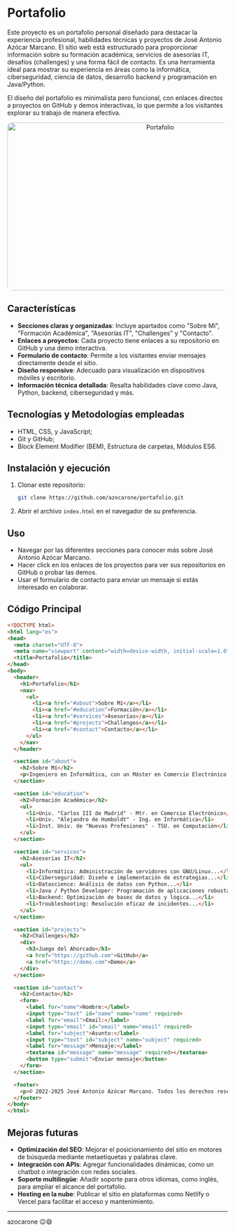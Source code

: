 # Portafolio 

Este proyecto es un portafolio personal diseñado para destacar la experiencia profesional, habilidades técnicas y proyectos de José Antonio Azócar Marcano. El sitio web está estructurado para proporcionar información sobre su formación académica, servicios de asesorías IT, desafíos (challenges) y una forma fácil de contacto. Es una herramienta ideal para mostrar su experiencia en áreas como la informática, ciberseguridad, ciencia de datos, desarrollo backend y programación en Java/Python. 

El diseño del portafolio es minimalista pero funcional, con enlaces directos a proyectos en GitHub y demos interactivas, lo que permite a los visitantes explorar su trabajo de manera efectiva. 

<div align="center"><img src="assets/img/screenshot.gif" alt="Portafolio" width="683" height="384" style="border-radius: 10px;"></div>

## Característícas

- **Secciones claras y organizadas**: Incluye apartados como "Sobre Mí", "Formación Académica", "Asesorías IT", "Challenges" y "Contacto".
- **Enlaces a proyectos**: Cada proyecto tiene enlaces a su repositorio en GitHub y una demo interactiva.
- **Formulario de contacto**: Permite a los visitantes enviar mensajes directamente desde el sitio.
- **Diseño responsive**: Adecuado para visualización en dispositivos móviles y escritorio.
- **Información técnica detallada**: Resalta habilidades clave como Java, Python, backend, ciberseguridad y más.
     
## Tecnologías y Metodologías empleadas

- HTML, CSS, y JavaScript;
- Git y GitHub;
- Block Element Modifier (BEM), Estructura de carpetas, Módulos ES6.

## Instalación y ejecución

1. Clonar este repositorio:
   
   ```bash
   git clone https://github.com/azocarone/portafolio.git
   ```

2. Abrir el archivo `index.html` en el navegador de su preferencia.

## Uso

- Navegar por las diferentes secciones para conocer más sobre José Antonio Azócar Marcano.
- Hacer click en los enlaces de los proyectos para ver sus repositorios en GitHub o probar las demos.
- Usar el formulario de contacto para enviar un mensaje si estás interesado en colaborar.

## Código Principal

``` HTML
<!DOCTYPE html>
<html lang="es">
<head>
  <meta charset="UTF-8">
  <meta name="viewport" content="width=device-width, initial-scale=1.0">
  <title>Portafolio</title>
</head>
<body>
  <header>
    <h1>Portafolio</h1>
    <nav>
      <ul>
        <li><a href="#about">Sobre Mí</a></li>
        <li><a href="#education">Formación</a></li>
        <li><a href="#services">Asesorías</a></li>
        <li><a href="#projects">Challenges</a></li>
        <li><a href="#contact">Contacto</a></li>
      </ul>
    </nav>
  </header>

  <section id="about">
    <h2>Sobre Mí</h2>
    <p>Ingeniero en Informática, con un Máster en Comercio Electrónico...</p>
  </section>

  <section id="education">
    <h2>Formación Académica</h2>
    <ul>
      <li>Univ. "Carlos III de Madrid" - Mtr. en Comercio Electrónico</li>
      <li>Univ. "Alejandro de Humboldt" - Ing. en Informática</li>
      <li>Inst. Univ. de "Nuevas Profesiones" - TSU. en Computación</li>
    </ul>
  </section>

  <section id="services">
    <h2>Asesorías IT</h2>
    <ul>
      <li>Informática: Administración de servidores con GNU/Linux...</li>
      <li>Ciberseguridad: Diseño e implementación de estrategias...</li>
      <li>Datascience: Análisis de datos con Python...</li>
      <li>Java / Python Developer: Programación de aplicaciones robustas...</li>
      <li>Backend: Optimización de bases de datos y lógica...</li>
      <li>Troubleshooting: Resolución eficaz de incidentes...</li>
    </ul>
  </section>

  <section id="projects">
    <h2>Challenges</h2>
    <div>
      <h3>Juego del Ahorcado</h3>
      <a href="https://github.com">GitHub</a>
      <a href="https://demo.com">Demo</a>
    </div>
  </section>

  <section id="contact">
    <h2>Contacto</h2>
    <form>
      <label for="name">Nombre:</label>
      <input type="text" id="name" name="name" required>
      <label for="email">Email:</label>
      <input type="email" id="email" name="email" required>
      <label for="subject">Asunto:</label>
      <input type="text" id="subject" name="subject" required>
      <label for="message">Mensaje:</label>
      <textarea id="message" name="message" required></textarea>
      <button type="submit">Enviar mensaje</button>
    </form>
  </section>

  <footer>
    <p>© 2022-2025 José Antonio Azócar Marcano. Todos los derechos reservados.</p>
  </footer>
</body>
</html>
```

## Mejoras futuras

- **Optimización del SEO**: Mejorar el posicionamiento del sitio en motores de búsqueda mediante metaetiquetas y palabras clave.
- **Integración con APIs**: Agregar funcionalidades dinámicas, como un chatbot o integración con redes sociales.
- **Soporte multilingüe**: Añadir soporte para otros idiomas, como inglés, para ampliar el alcance del portafolio.
- **Hosting en la nube**: Publicar el sitio en plataformas como Netlify o Vercel para facilitar el acceso y mantenimiento.

---
azocarone 😉😄
